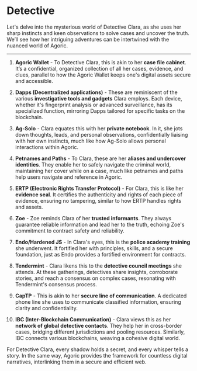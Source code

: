 # Detective

Let's delve into the mysterious world of Detective Clara, as she uses her sharp instincts and keen observations to solve cases and uncover the truth. We’ll see how her intriguing adventures can be intertwined with the nuanced world of Agoric.

---

1. **Agoric Wallet** - To Detective Clara, this is akin to her **case file cabinet**. It’s a confidential, organized collection of all her cases, evidence, and clues, parallel to how the Agoric Wallet keeps one's digital assets secure and accessible.

2. **Dapps (Decentralized applications)** - These are reminiscent of the various **investigative tools and gadgets** Clara employs. Each device, whether it's fingerprint analysis or advanced surveillance, has its specialized function, mirroring Dapps tailored for specific tasks on the blockchain.

3. **Ag-Solo** - Clara equates this with her **private notebook**. In it, she jots down thoughts, leads, and personal observations, confidentially liaising with her own instincts, much like how Ag-Solo allows personal interactions within Agoric.

4. **Petnames and Paths** - To Clara, these are her **aliases and undercover identities**. They enable her to safely navigate the criminal world, maintaining her cover while on a case, much like petnames and paths help users navigate and reference in Agoric.

5. **ERTP (Electronic Rights Transfer Protocol)** - For Clara, this is like her **evidence seal**. It certifies the authenticity and rights of each piece of evidence, ensuring no tampering, similar to how ERTP handles rights and assets.

6. **Zoe** - Zoe reminds Clara of her **trusted informants**. They always guarantee reliable information and lead her to the truth, echoing Zoe's commitment to contract safety and reliability.

7. **Endo/Hardened JS** - In Clara's eyes, this is the **police academy training** she underwent. It fortified her with principles, skills, and a secure foundation, just as Endo provides a fortified environment for contracts.

8. **Tendermint** - Clara likens this to the **detective council meetings** she attends. At these gatherings, detectives share insights, corroborate stories, and reach a consensus on complex cases, resonating with Tendermint's consensus process.

9. **CapTP** - This is akin to her **secure line of communication**. A dedicated phone line she uses to communicate classified information, ensuring clarity and confidentiality.

10. **IBC (Inter-Blockchain Communication)** - Clara views this as her **network of global detective contacts**. They help her in cross-border cases, bridging different jurisdictions and pooling resources. Similarly, IBC connects various blockchains, weaving a cohesive digital world.

For Detective Clara, every shadow holds a secret, and every whisper tells a story. In the same way, Agoric provides the framework for countless digital narratives, interlinking them in a secure and efficient web.